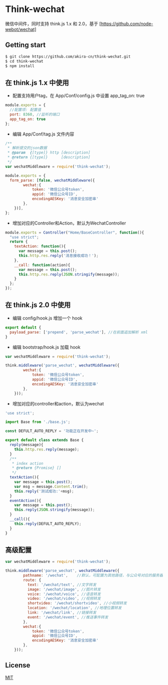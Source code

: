# Think-wechat

微信中间件，同时支持 think.js 1.x 和 2.0，基于 [https://github.com/node-webot/wechat]

## Getting start

```bash
$ git clone https://github.com/akira-cn/think-wechat.git
$ cd think-wechat
$ npm install
```

## 在 think.js 1.x 中使用

* 配置支持用户tag，在 App/Conf/config.js 中设置 app_tag_on: true

```js
module.exports = {
  //配置项: 配置值
  port: 8360, //监听的端口
  app_tag_on: true
};
```

* 编辑 App/Conf/tag.js 文件内容

```js
/**
 * 解析提交的json数据
 * @param  {[type]} http [description]
 * @return {[type]}      [description]
 */
var wechatMiddleware = require('think-wechat'); 

module.exports = {
  form_parse: [false, wechatMiddleware({
        wechat:{
            token: '微信公众号token',
            appid: '微信公众号ID',
            encodingAESKey: '消息安全加密串'
        },
    })],
};
```

* 增加对应的Controller和Action，默认为WechatController

```js
module.exports = Controller("Home/BaseController", function(){
  "use strict";
  return {
    textAction: function(){
      var message = this.post();
      this.http.res.reply('消息接收成功！');
    },
    __call: function(action){
      var message = this.post();
      this.http.res.reply(JSON.stringify(message));
    }
  };
});
```

## 在 think.js 2.0 中使用

* 编辑 config/hook.js 增加一个 hook

```js
export default {
  payload_parse: ['prepend', 'parse_wechat'], //在前面追加解析 xml
}
```

* 编辑 bootstrap/hook.js 加载 hook

```js
var wechatMiddleware = require('think-wechat');

think.middleware('parse_wechat', wechatMiddleware({
        wechat:{
            token: '微信公众号token',
            appid: '微信公众号ID',
            encodingAESKey: '消息安全加密串'
        },
    }));
```

* 增加对应的controller和action，默认为wechat

```js
'use strict';

import Base from './base.js';

const DEFULT_AUTO_REPLY = '功能正在开发中~';

export default class extends Base {
  reply(message){
    this.http.res.reply(message);
  }
  /**
   * index action
   * @return {Promise} []
   */
  textAction(){
    var message = this.post();
    var msg = message.Content.trim();
    this.reply('测试成功:'+msg);
  }
  eventAction(){
    var message = this.post();
    this.reply(JSON.stringify(message));
  }
  __call(){
    this.reply(DEFULT_AUTO_REPLY);
  }
}
```

## 高级配置

```js
var wechatMiddleware = require('think-wechat');

think.middleware('parse_wechat', wechatMiddleware({
        pathname: '/wechat',    //默认，可配置为其他路径，与公众号对应的服务器URL设置一致
        route: {
          text: '/wechat/text', //文字转发
          image: '/wechat/image', //图片转发
          voice: '/wechat/voice', //语音转发
          video: '/wechat/video', //视频转发
          shortvideo: '/wechat/shortvideo', //小视频转发
          location: '/wechat/location', //地理位置转发
          link: '/wechat/link', //链接转发
          event: '/wechat/event', //推送事件转发
        },
        wechat:{
            token: '微信公众号token',
            appid: '微信公众号ID',
            encodingAESKey: '消息安全加密串'
        },
    }));
```

## License

[MIT](LICENSE)
